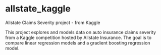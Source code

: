 # allstate_kaggle
Allstate Claims Severity project - from Kaggle

This project explores and models data on auto insurance claims severity from a Kaggle competition hosted by Allstate Insurance.
The goal is to compare linear regression models and a gradient boosting regression model.

